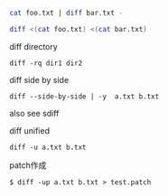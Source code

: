```bash
cat foo.txt | diff bar.txt -
```

```bash
diff <(cat foo.txt) <(cat bar.txt)
```

diff directory 
```
diff -rq dir1 dir2
```
diff side by side
```
diff --side-by-side | -y  a.txt b.txt
```
also see sdiff


diff unified
```
diff -u a.txt b.txt
```

patch作成
```console
$ diff -up a.txt b.txt > test.patch
```
